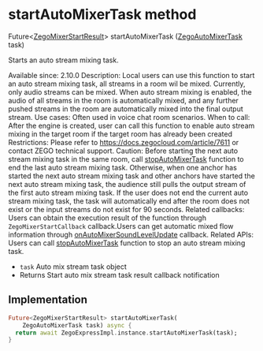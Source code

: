 


# startAutoMixerTask method








Future&lt;[ZegoMixerStartResult](../../zego_uikit_prebuilt_live_audio_room/ZegoMixerStartResult-class.md)> startAutoMixerTask
([ZegoAutoMixerTask](../../zego_uikit_prebuilt_live_audio_room/ZegoAutoMixerTask-class.md) task)





<p>Starts an auto stream mixing task.</p>
<p>Available since: 2.10.0
Description: Local users can use this function to start an auto stream mixing task, all streams in a room wil be mixed. Currently, only audio streams can be mixed. When auto stream mixing is enabled, the audio of all streams in the room is automatically mixed, and any further pushed streams in the room are automatically mixed into the final output stream.
Use cases: Often used in voice chat room scenarios.
When to call: After the engine is created, user can call this function to enable auto stream mixing in the target room if the target room has already been created
Restrictions: Please refer to <a href="https://docs.zegocloud.com/article/7611">https://docs.zegocloud.com/article/7611</a> or contact ZEGO technical support.
Caution: Before starting the next auto stream mixing task in the same room, call <a href="../../zego_uikit_prebuilt_live_audio_room/ZegoExpressEngineMixer/stopAutoMixerTask.md">stopAutoMixerTask</a> function to end the last auto stream mixing task. Otherwise, when one anchor has started the next auto stream mixing task and other anchors have started the next auto stream mixing task, the audience still pulls the output stream of the first auto stream mixing task. If the user does not end the current auto stream mixing task, the task will automatically end after the room does not exist or the input streams do not exist for 90 seconds.
Related callbacks: Users can obtain the execution result of the function through <code>ZegoMixerStartCallback</code> callback.Users can get automatic mixed flow information through <a href="../../zego_uikit_prebuilt_live_audio_room/ZegoExpressEngine/onAutoMixerSoundLevelUpdate.md">onAutoMixerSoundLevelUpdate</a> callback.
Related APIs: Users can call <a href="../../zego_uikit_prebuilt_live_audio_room/ZegoExpressEngineMixer/stopAutoMixerTask.md">stopAutoMixerTask</a> function to stop an auto stream mixing task.</p>
<ul>
<li><code>task</code> Auto mix stream task object</li>
<li>Returns Start auto mix stream task result callback notification</li>
</ul>



## Implementation

```dart
Future<ZegoMixerStartResult> startAutoMixerTask(
    ZegoAutoMixerTask task) async {
  return await ZegoExpressImpl.instance.startAutoMixerTask(task);
}
```







